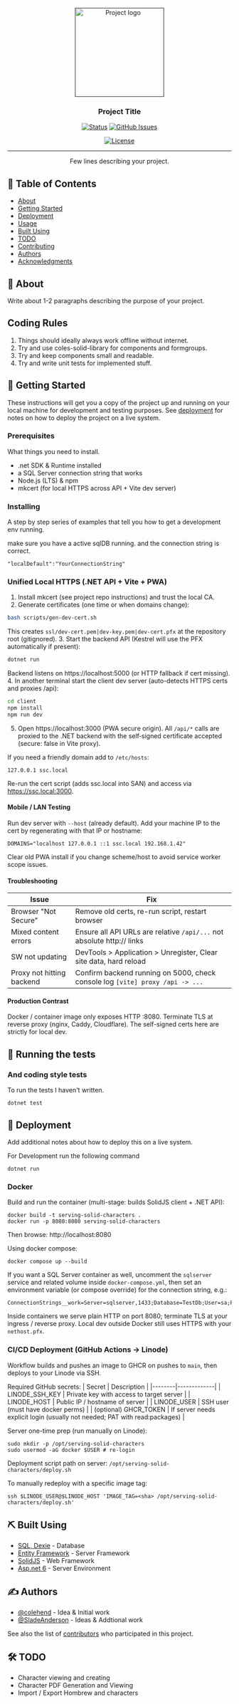 <p align="center">
  <a href="" rel="noopener">
 <img width=200px height=200px src="https://i.imgur.com/6wj0hh6.jpg" alt="Project logo"></a>
</p>

<h3 align="center">Project Title</h3>

<div align="center">

[![Status](https://img.shields.io/badge/status-active-success.svg)]()
[![GitHub Issues](https://img.shields.io/github/issues/kylelobo/The-Documentation-Compendium.svg)](https://github.com/colehend/The-Documentation-Compendium/issues)
<!-- [![GitHub Pull Requests](https://img.shields.io/github/issues-pr/kylelobo/The-Documentation-Compendium.svg)](https://github.com/colehend/The-Documentation-Compendium/pulls) -->
[![License](https://img.shields.io/badge/license-MIT-blue.svg)](/LICENSE)

</div>

---

<p align="center"> Few lines describing your project.
    <br> 
</p>

## 📝 Table of Contents

- [About](#about)
- [Getting Started](#getting_started)
- [Deployment](#deployment)
- [Usage](#usage)
- [Built Using](#built_using)
- [TODO](../TODO.md)
- [Contributing](../CONTRIBUTING.md)
- [Authors](#authors)
- [Acknowledgments](#acknowledgement)

## 🧐 About <a name = "about"></a>

Write about 1-2 paragraphs describing the purpose of your project.

## Coding Rules<a name = "coding"></a>

1. Things should ideally always work offline without internet.
2. Try and use coles-solid-library for components and formgroups.
3. Try and keep components small and readable.
4. Try and write unit tests for implemented stuff.

## 🏁 Getting Started <a name = "getting_started"></a>

These instructions will get you a copy of the project up and running on your local machine for development and testing purposes. See [deployment](#deployment) for notes on how to deploy the project on a live system.

### Prerequisites

What things you need to install.

- .net SDK & Runtime installed
- a SQL Server connection string that works
 - Node.js (LTS) & npm
 - mkcert (for local HTTPS across API + Vite dev server)

### Installing

A step by step series of examples that tell you how to get a development env running.


make sure you have a active sqlDB running. and the connection string is correct.
```
"localDefault":"YourConnectionString"
```

### Unified Local HTTPS (.NET API + Vite + PWA)

1. Install mkcert (see project repo instructions) and trust the local CA.
2. Generate certificates (one time or when domains change):
  ```bash
  bash scripts/gen-dev-cert.sh
  ```
  This creates `ssl/dev-cert.pem|dev-key.pem|dev-cert.pfx` at the repository root (gitignored).
3. Start the backend API (Kestrel will use the PFX automatically if present):
  ```bash
  dotnet run
  ```
  Backend listens on https://localhost:5000 (or HTTP fallback if cert missing).
4. In another terminal start the client dev server (auto-detects HTTPS certs and proxies /api):
  ```bash
  cd client
  npm install
  npm run dev
  ```
5. Open https://localhost:3000 (PWA secure origin). All `/api/*` calls are proxied to the .NET backend with the self‑signed certificate accepted (secure: false in Vite proxy).

If you need a friendly domain add to `/etc/hosts`:
```
127.0.0.1 ssc.local
```
Re-run the cert script (adds ssc.local into SAN) and access via https://ssc.local:3000.

#### Mobile / LAN Testing
Run dev server with `--host` (already default). Add your machine IP to the cert by regenerating with that IP or hostname:
```
DOMAINS="localhost 127.0.0.1 ::1 ssc.local 192.168.1.42"
```
Clear old PWA install if you change scheme/host to avoid service worker scope issues.

#### Troubleshooting
| Issue | Fix |
|-------|-----|
| Browser "Not Secure" | Remove old certs, re-run script, restart browser |
| Mixed content errors | Ensure all API URLs are relative `/api/...` not absolute http:// links |
| SW not updating | DevTools > Application > Unregister, Clear site data, hard reload |
| Proxy not hitting backend | Confirm backend running on 5000, check console log `[vite] proxy /api -> ...` |

#### Production Contrast
Docker / container image only exposes HTTP :8080. Terminate TLS at reverse proxy (nginx, Caddy, Cloudflare). The self-signed certs here are strictly for local dev.

## 🔧 Running the tests <a name = "tests"></a>


### And coding style tests

To run the tests I haven't written.

```
dotnet test
```

## 🚀 Deployment <a name = "deployment"></a>

Add additional notes about how to deploy this on a live system.

For Development run the following command
```
dotnet run
```

### Docker
 
Build and run the container (multi-stage: builds SolidJS client + .NET API):

```
docker build -t serving-solid-characters .
docker run -p 8080:8080 serving-solid-characters
```

Then browse: http://localhost:8080

Using docker compose:

```
docker compose up --build
```

If you want a SQL Server container as well, uncomment the `sqlserver` service and related volume inside `docker-compose.yml`, then set an environment variable (or compose override) for the connection string, e.g.:

```
ConnectionStrings__work=Server=sqlserver,1433;Database=TestDb;User=sa;Password=Passw0rd!;TrustServerCertificate=True;Encrypt=False
```

Inside containers we serve plain HTTP on port 8080; terminate TLS at your ingress / reverse proxy. Local dev outside Docker still uses HTTPS with your `nethost.pfx`.

### CI/CD Deployment (GitHub Actions -> Linode)

Workflow builds and pushes an image to GHCR on pushes to `main`, then deploys to your Linode via SSH.

Required GitHub secrets:
| Secret | Description |
|--------|-------------|
| LINODE_SSH_KEY | Private key with access to target server |
| LINODE_HOST | Public IP / hostname of server |
| LINODE_USER | SSH user (must have docker perms) |
| (optional) GHCR_TOKEN | If server needs explicit login (usually not needed; PAT with read:packages) |

Server one-time prep (run manually on Linode):
```
sudo mkdir -p /opt/serving-solid-characters
sudo usermod -aG docker $USER # re-login
```

Deployment script path on server: `/opt/serving-solid-characters/deploy.sh`

To manually redeploy with a specific image tag:
```
ssh $LINODE_USER@$LINODE_HOST 'IMAGE_TAG=<sha> /opt/serving-solid-characters/deploy.sh'
```
## ⛏️ Built Using <a name = "built_using"></a>

- [SQL, Dexie]() - Database
- [Entity Framework]() - Server Framework
- [SolidJS]() - Web Framework
- [Asp.net 6]() - Server Environment

## ✍️ Authors <a name = "authors"></a>

- [@colehend](https://github.com/colehend) - Idea & Initial work
- [@SladeAnderson](https://github.com/SladeAnderson) - Ideas & Addtional work

See also the list of [contributors]() who participated in this project.

## 🛠 TODO
- Character viewing and creating
- Character PDF Generation and Viewing
- Import / Export Hombrew and characters

